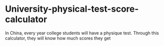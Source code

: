 # University-physical-test-score-calculator
In China, every year college students will have a physique test. Through this calculator, they will know how much scores they get 
